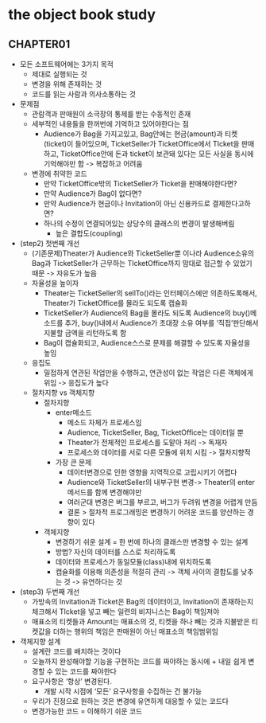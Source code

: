 # the object book study
## CHAPTER01
* 모든 소프트웨어에는 3가지 목적
    * 제대로 실행되는 것
    * 변경을 위해 존재하는 것
    * 코드를 읽는 사람과 의사소통하는 것
* 문제점
    * 관람객과 판매원이 소극장의 통제를 받는 수동적인 존재
    * 세부적인 내용들을 한꺼번에 기억하고 있어야한다는 점
        * Audience가 Bag을 가지고있고, Bag안에는 현금(amount)과 티켓(ticket)이 들어있으며, TicketSeller가 TicketOffice에서 TIcket을 판매하고, TicketOffice안에 돈과 ticket이 보관돼 있다는 모든 사실을 동시에 기억해야만 함 -> 복잡하고 어려움
    * 변경에 취약한 코드
        * 만약 TicketOffice밖의 TicketSeller가 Ticket을 판매해야한다면?
        * 만약 Audience가 Bag이 없다면?
        * 만약 Audience가 현금이나 Invitation이 아닌 신용카드로 결제한다고하면?
        * 하나의 수정이 연결되어있는 상당수의 클래스의 변경이 발생해버림
            * 높은 결합도(coupling)
* (step2) 첫번째 개선
    * (기존문제)Theater가 Audience와 TicketSeller뿐 이나라 Audience소유의 Bag과 TicketSeller가 근무하는 TIcketOffice까지 맘대로 접근할 수 있었기때문 -> 자유도가 높음
    * 자율성을 높이자
        * Theater는 TicketSeller의 sellTo()라는 인터페이스에만 의존하도록해서, Theater가 TicketOffice를 몰라도 되도록 캡슐화
        * TicketSeller가 Audience의 Bag을 몰라도 되도록 Audience의 buy()메소드를 추가, buy()내에서 Audience가 초대장 소유 여부를 ‘직접’판단해서 지불할 금액을 리턴하도록 함
        * Bag이 캡슐화되고, Audience스스로 문제를 해결할 수 있도록 자율성을 높임
    * 응집도
        * 밀접하게 연관된 작업만을 수행하고, 연관성이 없는 작업은 다른 객체에게 위임 -> 응집도가 높다
    * 절차지향 vs 객체지향
        * 절차지향
            * enter메소드
                * 메소드 자체가 프로세스임
                * Audience, TicketSeller, Bag, TicketOffice는 데이터일 뿐
                * Theater가 전체적인 프로세스를 도맡아 처리 -> 독재자
                * 프로세스와 데이터를 서로 다른 모듈에 위치 시킴 -> 절차지향적
            * 가장 큰 문제
                * 데이터변경으로 인한 영향을 지역적으로 고립시키기 어렵다
                * Audience와 TicketSeller의 내부구현 변경-> Theater의 enter메서드를 함께 변경해야만
                * 여러군대 변경은 버그를 부르고, 버그가 두려워 변경을 어렵게 만듬
                * 결론 > 절차적 프로그래밍은 변경하기 어려운 코드를 양산하는 경향이 있다
        * 객체지향
            * 변경하기 쉬운 설계 = 한 번에 하나의 클래스만 변경할 수 있는 설계
            * 방법? 자신의 데이터를 스스로 처리하도록
            * 데이터와 프로세스가 동일모듈(class)내에 위치하도록
            * 캡슐화를 이용해 의존성을 적절히 관리 -> 객체 사이의 결합도를 낮추는 것 -> 유연하다는 것
* (step3) 두번째 개선
    * 가방속의 Invitation과 Ticket은 Bag의 데이터이고, Invitation이 존재하는지 체크해서 TIcket을 넣고 빼는 일련의 비지니스는 Bag이 책임져야
    * 매표소의 티켓들과 Amount는 매표소의 것, 티켓을 하나 빼는 것과 지불받은 티켓값을 더하는 행위의 책임은 판매원이 아닌 매표소의 책임범위임
* 객체지향 설계
    * 설계란 코드를 배치하는 것이다
    * 오늘까지 완성해야할 기능을 구현하는 코드를 짜야하는 동시에 + 내일 쉽게 변경할 수 있는 코드를 짜야한다
    * 요구사항은 ‘항상’ 변경된다.
        * 개발 시작 시점에 ‘모든’ 요구사항을 수집하는 건 불가능
    * 우리가 진정으로 원하는 것은 변경에 유연하게 대응할 수 있는 코드다
    * 변경가능한 코드 = 이해하기 쉬운 코드


